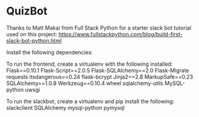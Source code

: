 # QuizBot

Thanks to Matt Makai from Full Stack Python for a starter slack bot tutorial used on this project:
https://www.fullstackpython.com/blog/build-first-slack-bot-python.html

Install the following dependencies:

To run the frontend, create a virtualenv with the following installed:
Flask==0.10.1
Flask-Script==2.0.5
Flask-SQLAlchemy==2.0
Flask-Migrate
requests
itsdangerous==0.24
flask-bcrypt
Jinja2==2.8
MarkupSafe==0.23
SQLAlchemy==1.0.8
Werkzeug==0.10.4
wheel
sqlalchemy-utils
MySQL-python
uwsgi

To run the slackbot, create a virtualenv and pip install the following:
slackclient
SQLAlchemy
mysql-python
pymysql